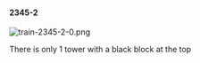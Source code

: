#### 2345-2
![train-2345-2-0.png](https://github.com/lil-lab/nlvr/raw/master/nlvr/train/images/62/train-2345-2-0.png "train-2345-2-0.png")

There is only 1 tower with a black block at the top